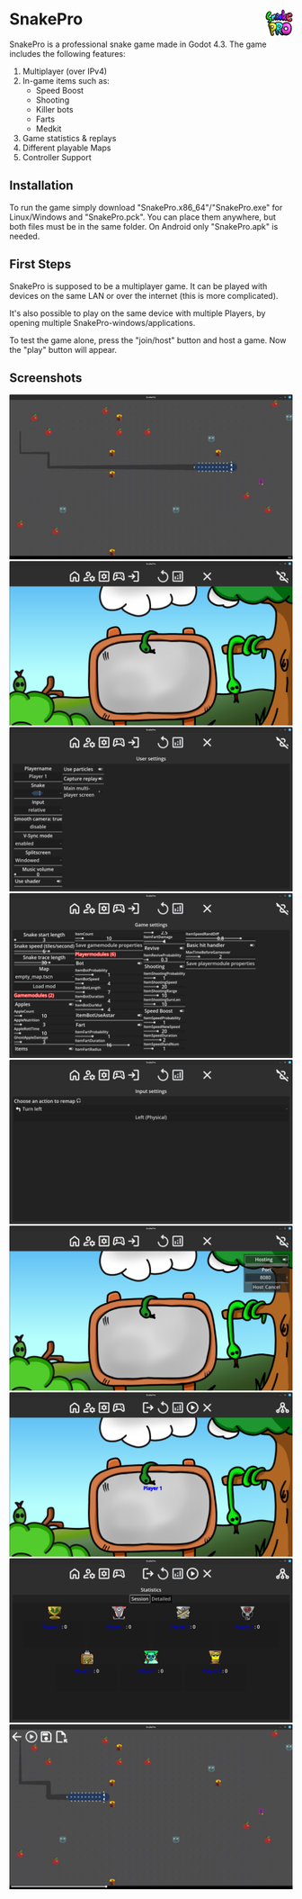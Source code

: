 # SnakePro <img src="https://github.com/mar511n/SnakePro/blob/be900d99907614ffab9c067e1dd74cc0a3177efa/Godot_project/assets/Icons/256.png" style="float:right" width="48" height="48" alt="Logo" />


SnakePro is a professional snake game made in Godot 4.3.
The game includes the following features:
1. Multiplayer (over IPv4)
2. In-game items such as:
    - Speed Boost
    - Shooting
    - Killer bots
    - Farts
    - Medkit
3. Game statistics & replays
4. Different playable Maps
5. Controller Support

## Installation
To run the game simply download "SnakePro.x86_64"/"SnakePro.exe" for Linux/Windows and "SnakePro.pck".
You can place them anywhere, but both files must be in the same folder.
On Android only "SnakePro.apk" is needed.

## First Steps
SnakePro is supposed to be a multiplayer game. It can be played with devices on the same LAN or over the internet (this is more complicated).

It's also possible to play on the same device with multiple Players, by opening multiple SnakePro-windows/applications.

To test the game alone, press the "join/host" button and host a game. Now the "play" button will appear.

## Screenshots
<img src="https://github.com/mar511n/SnakePro/blob/main/screenshots/Screenshot%20from%202024-09-01%2016-55-23.png"/>

<img src="https://github.com/mar511n/SnakePro/blob/main/screenshots/Screenshot%20from%202024-09-01%2016-54-05.png"/>

<img src="https://github.com/mar511n/SnakePro/blob/main/screenshots/Screenshot%20from%202024-09-01%2016-54-17.png"/>

<img src="https://github.com/mar511n/SnakePro/blob/main/screenshots/Screenshot%20from%202024-09-01%2016-54-26.png"/>

<img src="https://github.com/mar511n/SnakePro/blob/main/screenshots/Screenshot%20from%202024-09-01%2016-54-34.png"/>

<img src="https://github.com/mar511n/SnakePro/blob/main/screenshots/Screenshot%20from%202024-09-01%2016-54-47.png"/>

<img src="https://github.com/mar511n/SnakePro/blob/main/screenshots/Screenshot%20from%202024-09-01%2016-54-59.png"/>

<img src="https://github.com/mar511n/SnakePro/blob/main/screenshots/Screenshot%20from%202024-09-01%2016-55-12.png"/>

<img src="https://github.com/mar511n/SnakePro/blob/main/screenshots/Screenshot%20from%202024-09-01%2016-55-37.png"/>
